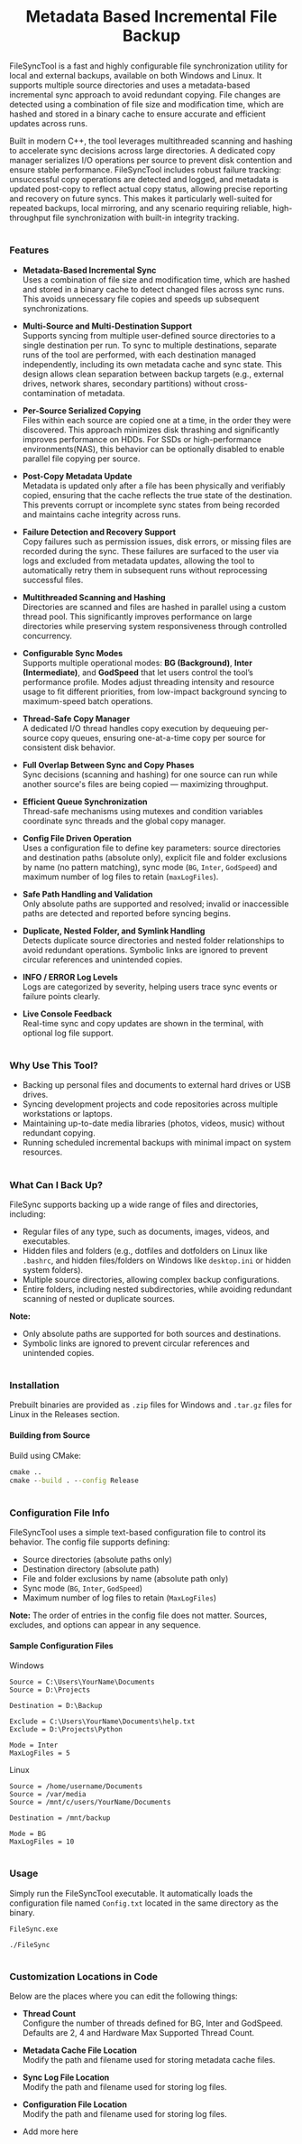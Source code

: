 <div align="center">

<h1> <p>Metadata Based Incremental File Backup</p> </h1>
</div>

FileSyncTool is a fast and highly configurable file synchronization utility for local and external backups, available on both Windows and Linux. It supports multiple source directories and uses a metadata-based incremental sync approach to avoid redundant copying. File changes are detected using a combination of file size and modification time, which are hashed and stored in a binary cache to ensure accurate and efficient updates across runs.

Built in modern C++, the tool leverages multithreaded scanning and hashing to accelerate sync decisions across large directories. A dedicated copy manager serializes I/O operations per source to prevent disk contention and ensure stable performance. FileSyncTool includes robust failure tracking: unsuccessful copy operations are detected and logged, and metadata is updated post-copy to reflect actual copy status, allowing precise reporting and recovery on future syncs. This makes it particularly well-suited for repeated backups, local mirroring, and any scenario requiring reliable, high-throughput file synchronization with built-in integrity tracking.

#
### Features

- **Metadata-Based Incremental Sync**  
  Uses a combination of file size and modification time, which are hashed and stored in a binary cache to detect changed files across sync runs. This avoids unnecessary file copies and speeds up subsequent synchronizations.

- **Multi-Source and Multi-Destination Support**  
  Supports syncing from multiple user-defined source directories to a single destination per run. To sync to multiple destinations, separate runs of the tool are performed, with each destination managed independently, including its own metadata cache and sync state. This design allows clean separation between backup targets (e.g., external drives, network shares, secondary partitions) without cross-contamination of metadata.

- **Per-Source Serialized Copying**  
  Files within each source are copied one at a time, in the order they were discovered. This approach minimizes disk thrashing and significantly improves performance on HDDs. For SSDs or high-performance environments(NAS), this behavior can be optionally disabled to enable parallel file copying per source.

- **Post-Copy Metadata Update**  
  Metadata is updated only after a file has been physically and verifiably copied, ensuring that the cache reflects the true state of the destination. This prevents corrupt or incomplete sync states from being recorded and maintains cache integrity across runs.

- **Failure Detection and Recovery Support**  
  Copy failures such as permission issues, disk errors, or missing files are recorded during the sync. These failures are surfaced to the user via logs and excluded from metadata updates, allowing the tool to automatically retry them in subsequent runs without reprocessing successful files.

- **Multithreaded Scanning and Hashing**  
  Directories are scanned and files are hashed in parallel using a custom thread pool. This significantly improves performance on large directories while preserving system responsiveness through controlled concurrency.

- **Configurable Sync Modes**  
  Supports multiple operational modes: **BG (Background)**, **Inter (Intermediate)**, and **GodSpeed** that let users control the tool’s performance profile. Modes adjust threading intensity and resource usage to fit different priorities, from low-impact background syncing to maximum-speed batch operations.

- **Thread-Safe Copy Manager**  
  A dedicated I/O thread handles copy execution by dequeuing per-source copy queues, ensuring one-at-a-time copy per source for consistent disk behavior.

- **Full Overlap Between Sync and Copy Phases**  
  Sync decisions (scanning and hashing) for one source can run while another source's files are being copied — maximizing throughput.

- **Efficient Queue Synchronization**  
  Thread-safe mechanisms using mutexes and condition variables coordinate sync threads and the global copy manager.

- **Config File Driven Operation**  
  Uses a configuration file to define key parameters: source directories and destination paths (absolute only), explicit file and folder exclusions by name (no pattern matching), sync mode (`BG`, `Inter`, `GodSpeed`) and maximum number of log files to retain (`maxLogFiles`).

- **Safe Path Handling and Validation**  
  Only absolute paths are supported and resolved; invalid or inaccessible paths are detected and reported before syncing begins.

- **Duplicate, Nested Folder, and Symlink Handling**  
  Detects duplicate source directories and nested folder relationships to avoid redundant operations. Symbolic links are ignored to prevent circular references and unintended copies.

- **INFO / ERROR Log Levels**  
  Logs are categorized by severity, helping users trace sync events or failure points clearly.

- **Live Console Feedback**  
  Real-time sync and copy updates are shown in the terminal, with optional log file support.

#
### Why Use This Tool?

- Backing up personal files and documents to external hard drives or USB drives.
- Syncing development projects and code repositories across multiple workstations or laptops.
- Maintaining up-to-date media libraries (photos, videos, music) without redundant copying.
- Running scheduled incremental backups with minimal impact on system resources.

#
### What Can I Back Up?

FileSync supports backing up a wide range of files and directories, including:

- Regular files of any type, such as documents, images, videos, and executables.
- Hidden files and folders (e.g., dotfiles and dotfolders on Linux like `.bashrc`, and hidden files/folders on Windows like `desktop.ini` or hidden system folders).
- Multiple source directories, allowing complex backup configurations.
- Entire folders, including nested subdirectories, while avoiding redundant scanning of nested or duplicate sources.

**Note:**  
- Only absolute paths are supported for both sources and destinations.
- Symbolic links are ignored to prevent circular references and unintended copies.

#
### Installation

Prebuilt binaries are provided as `.zip` files for Windows and `.tar.gz` files for Linux in the Releases section.  

#### Building from Source

Build using CMake:

```cmd
cmake ..
cmake --build . --config Release
```

#
### Configuration File Info


FileSyncTool uses a simple text-based configuration file to control its behavior. The config file supports defining:

- Source directories (absolute paths only)
- Destination directory (absolute path)
- File and folder exclusions by name (absolute path only)
- Sync mode (`BG`, `Inter`, `GodSpeed`)
- Maximum number of log files to retain (`MaxLogFiles`)

**Note:** The order of entries in the config file does not matter. Sources, excludes, and options can appear in any sequence.

#### Sample Configuration Files
Windows
```
Source = C:\Users\YourName\Documents
Source = D:\Projects

Destination = D:\Backup

Exclude = C:\Users\YourName\Documents\help.txt
Exclude = D:\Projects\Python

Mode = Inter
MaxLogFiles = 5
```
Linux
```
Source = /home/username/Documents
Source = /var/media
Source = /mnt/c/users/YourName/Documents

Destination = /mnt/backup

Mode = BG
MaxLogFiles = 10
```

#
### Usage
Simply run the FileSyncTool executable. It automatically loads the configuration file named `Config.txt` located in the same directory as the binary.
```
FileSync.exe
```
```
./FileSync
```

#
### Customization Locations in Code
Below are the places where you can edit the following things:

- **Thread Count**  
  Configure the number of threads defined for BG, Inter and GodSpeed. Defaults are 2, 4 and Hardware Max Supported Thread Count.

- **Metadata Cache File Location**  
  Modify the path and filename used for storing metadata cache files.

- **Sync Log File Location**  
  Modify the path and filename used for storing log files.

- **Configuration File Location**  
  Modify the path and filename used for storing log files.

- Add more here
